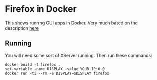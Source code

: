 # Firefox in Docker

This shows running GUI apps in Docker. Very much based on the description [here](https://dev.to/darksmile92/run-gui-app-in-linux-docker-container-on-windows-host-4kde).

## Running 

You will need some sort of XServer running. Then run these commands:

```
docker build -t firefox .
set-variable -name DISPLAY -value YOUR-IP:0.0
docker run -ti --rm -e DISPLAY=$DISPLAY firefox
```
